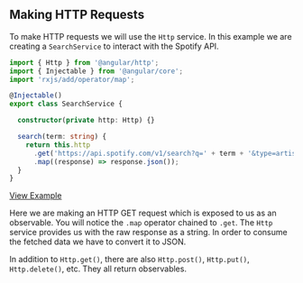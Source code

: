 ## Making HTTP Requests

To make HTTP requests we will use the `Http` service. In this example we are creating a `SearchService` to interact with the Spotify API.

```ts
import { Http } from '@angular/http';
import { Injectable } from '@angular/core';
import 'rxjs/add/operator/map';

@Injectable()
export class SearchService {

  constructor(private http: Http) {}

  search(term: string) {
    return this.http
      .get('https://api.spotify.com/v1/search?q=' + term + '&type=artist')
      .map((response) => response.json());
  }
}
```

[View Example](http://plnkr.co/edit/pt9hPJ?p=preview)

Here we are making an HTTP GET request which is exposed to us as an observable. You will notice the `.map` operator chained to `.get`. The `Http` service provides us with the raw response as a string. In order to consume the fetched data we have to convert it to JSON.

In addition to `Http.get()`, there are also `Http.post()`, `Http.put()`, `Http.delete()`, etc. They all return observables.
